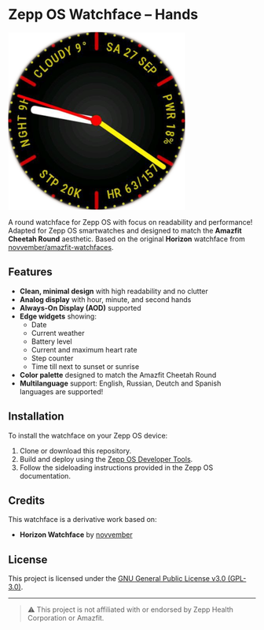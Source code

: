 # Zepp OS Watchface – Hands

![Preview](preview.png)

A round watchface for Zepp OS with focus on readability and performance! Adapted for Zepp OS smartwatches and designed to match the **Amazfit Cheetah Round** aesthetic.
Based on the original **Horizon** watchface from [novvember/amazfit-watchfaces](https://github.com/novvember/amazfit-watchfaces).  

## Features

- **Clean, minimal design** with high readability and no clutter
- **Analog display** with hour, minute, and second hands
- **Always-On Display (AOD)** supported
- **Edge widgets** showing:
  - Date
  - Current weather
  - Battery level
  - Current and maximum heart rate
  - Step counter
  - Time till next to sunset or sunrise
- **Color palette** designed to match the Amazfit Cheetah Round
- **Multilanguage** support: English, Russian, Deutch and Spanish languages are supported!

## Installation

To install the watchface on your Zepp OS device:

1. Clone or download this repository.
2. Build and deploy using the [Zepp OS Developer Tools](https://zepp-os.github.io/docs/).
3. Follow the sideloading instructions provided in the Zepp OS documentation.

## Credits

This watchface is a derivative work based on:

- **Horizon Watchface** by [novvember](https://github.com/novvember/amazfit-watchfaces)

## License

This project is licensed under the [GNU General Public License v3.0 (GPL-3.0)](LICENSE).

---

> ⚠️ This project is not affiliated with or endorsed by Zepp Health Corporation or Amazfit.

